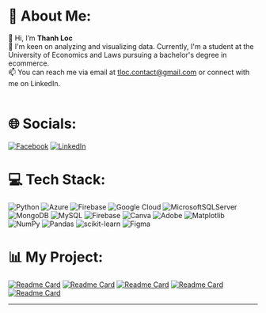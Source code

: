 # 💫 About Me:
👋 Hi, I’m **Thanh Loc**<br>👀 I'm keen on analyzing and visualizing data. Currently, I'm a student at the University of Economics and Laws pursuing a bachelor's degree in ecommerce.<br>📫 You can reach me via email at tloc.contact@gmail.com or connect with me on LinkedIn.<br><br>


# 🌐 Socials:
[![Facebook](https://img.shields.io/badge/Facebook-%231877F2.svg?logo=Facebook&logoColor=white)](https://facebook.com/https://www.facebook.com/thanh.loc.50999405/) [![LinkedIn](https://img.shields.io/badge/LinkedIn-%230077B5.svg?logo=linkedin&logoColor=white)](https://linkedin.com/in/https://www.linkedin.com/in/ledacthanhloc/) 


# 💻 Tech Stack:
![Python](https://img.shields.io/badge/python-3670A0?style=flat&logo=python&logoColor=ffdd54) ![Azure](https://img.shields.io/badge/azure-%230072C6.svg?style=flat&logo=microsoftazure&logoColor=white) ![Firebase](https://img.shields.io/badge/firebase-%23039BE5.svg?style=flat&logo=firebase) ![Google Cloud](https://img.shields.io/badge/GoogleCloud-%234285F4.svg?style=flat&logo=google-cloud&logoColor=white) ![MicrosoftSQLServer](https://img.shields.io/badge/Microsoft%20SQL%20Server-CC2927?style=flat&logo=microsoft%20sql%20server&logoColor=white) ![MongoDB](https://img.shields.io/badge/MongoDB-%234ea94b.svg?style=flat&logo=mongodb&logoColor=white) ![MySQL](https://img.shields.io/badge/mysql-4479A1.svg?style=flat&logo=mysql&logoColor=white) ![Firebase](https://img.shields.io/badge/firebase-a08021?style=flat&logo=firebase&logoColor=ffcd34) ![Canva](https://img.shields.io/badge/Canva-%2300C4CC.svg?style=flat&logo=Canva&logoColor=white) ![Adobe](https://img.shields.io/badge/adobe-%23FF0000.svg?style=flat&logo=adobe&logoColor=white) ![Matplotlib](https://img.shields.io/badge/Matplotlib-%23ffffff.svg?style=flat&logo=Matplotlib&logoColor=black) ![NumPy](https://img.shields.io/badge/numpy-%23013243.svg?style=flat&logo=numpy&logoColor=white) ![Pandas](https://img.shields.io/badge/pandas-%23150458.svg?style=flat&logo=pandas&logoColor=white) ![scikit-learn](https://img.shields.io/badge/scikit--learn-%23F7931E.svg?style=flat&logo=scikit-learn&logoColor=white) ![Figma](https://img.shields.io/badge/figma-%23F24E1E.svg?style=flat&logo=figma&logoColor=white)


# 📊 My Project:
[![Readme Card](https://github-readme-stats.vercel.app/api/pin/?username=thanhloc81&repo=VN30-Stock-Dashboard&theme=blueberry&hide_border=false&card_width=500&show_icons=True)](https://github.com/thanhloc81/VN30-Stock-Dashboard)
[![Readme Card](https://github-readme-stats.vercel.app/api/pin/?username=thanhloc81&repo=Customer-segmentation&theme=blueberry&hide_border=false&card_width=500&show_icons=True)](https://github.com/thanhloc81/Customer-segmentation)
[![Readme Card](https://github-readme-stats.vercel.app/api/pin/?username=thanhloc81&repo=Dashboard-support-Market-Expansion-Strategy&theme=blueberry&hide_border=false&card_width=500&show_icons=True)](https://github.com/thanhloc81/Dashboard-support-Market-Expansion-Strategy)
[![Readme Card](https://github-readme-stats.vercel.app/api/pin/?username=thanhloc81&repo=SQL-Project-Bicycles-Practise&theme=blueberry&hide_border=false&card_width=500&show_icons=True)](https://github.com/thanhloc81/SQL-Project-Bicycles-Practise)
[![Readme Card](https://github-readme-stats.vercel.app/api/pin/?username=thanhloc81&repo=RFM-MODEL-PROJECT&theme=blueberry&hide_border=false&card_width=500&show_icons=True)](https://github.com/thanhloc81/RFM-MODEL-PROJECT)

---
